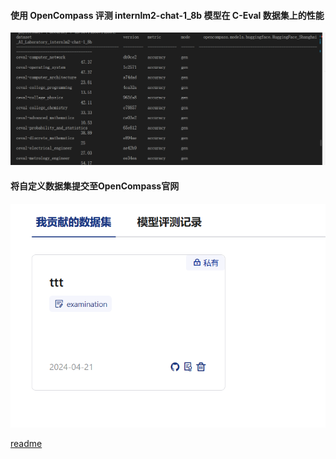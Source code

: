 #### 使用 OpenCompass 评测 internlm2-chat-1_8b 模型在 C-Eval 数据集上的性能

![image-20240421154654928](../Image/image-20240421154654928.png)

#### 将自定义数据集提交至OpenCompass官网

![image-20240421172358242](../Image/image-20240421172358242.png)

[readme](README_OPENCOMPASS.md)

